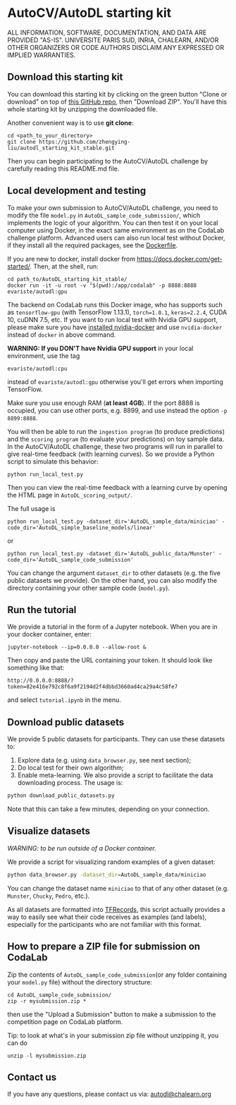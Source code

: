 AutoCV/AutoDL starting kit
======================================

ALL INFORMATION, SOFTWARE, DOCUMENTATION, AND DATA ARE PROVIDED "AS-IS".
UNIVERSITE PARIS SUD, INRIA, CHALEARN, AND/OR OTHER ORGANIZERS
OR CODE AUTHORS DISCLAIM ANY EXPRESSED OR IMPLIED WARRANTIES.

## Download this starting kit

 You can download this starting kit by clicking on the green button "Clone or download" on top of [this GitHub repo](https://github.com/zhengying-liu/autodl_starting_kit_stable), then "Download ZIP". You'll have this whole starting kit by unzipping the downloaded file.

 Another convenient way is to use **git clone**:
 ```
 cd <path_to_your_directory>
 git clone https://github.com/zhengying-liu/autodl_starting_kit_stable.git
 ```

Then you can begin participating to the AutoCV/AutoDL challenge by carefully reading this README.md file.

## Local development and testing
To make your own submission to AutoCV/AutoDL challenge, you need to modify the
file `model.py` in `AutoDL_sample_code_submission/`, which implements the logic
of your algorithm. You can then test it on your local computer using Docker,
in the exact same environment as on the CodaLab challenge platform. Advanced
users can also run local test without Docker, if they install all the required
packages,
see the [Dockerfile](https://github.com/zhengying-liu/autodl/blob/master/docker/Dockerfile).

If you are new to docker, install docker from https://docs.docker.com/get-started/.
Then, at the shell, run:
```
cd path_to/AutoDL_starting_kit_stable/
docker run -it -u root -v "$(pwd):/app/codalab" -p 8888:8888 evariste/autodl:gpu
```
The backend on CodaLab runs this Docker image, who has supports such as
`tensorflow-gpu` (with TensorFlow 1.13.1), `torch=1.0.1`, `keras=2.2.4`,
 CUDA 10, cuDNN 7.5, etc. If you want to
run local test with Nvidia GPU support, please make sure you have
[installed nvidia-docker](https://github.com/NVIDIA/nvidia-docker) and use
`nvidia-docker` instead of `docker` in above command.

**WARNING: If you DON'T have Nvidia GPU support** in your local environment, use
the tag
```
evariste/autodl:cpu
```
instead of `evariste/autodl:gpu` otherwise you'll get errors when
importing TensorFlow.

Make sure you use enough RAM (**at least 4GB**). If the port 8888 is occupied,
you can use other ports, e.g. 8899, and use instead the option `-p 8899:8888`.

You will then be able to run the `ingestion program` (to produce predictions)
and the `scoring program` (to evaluate your predictions) on toy sample data.
In the AutoCV/AutoDL challenge, these two programs will run in parallel to give
real-time feedback (with learning curves). So we provide a Python script to
simulate this behavior:
```
python run_local_test.py
```
Then you can view the real-time feedback with a learning curve by opening the
HTML page in `AutoDL_scoring_output/`.

The full usage is
```
python run_local_test.py -dataset_dir='AutoDL_sample_data/miniciao' -code_dir='AutoDL_simple_baseline_models/linear'
```
or
```
python run_local_test.py -dataset_dir='AutoDL_public_data/Munster' -code_dir='AutoDL_sample_code_submission'
```
You can change the argument `dataset_dir` to other datasets (e.g. the five
public datasets we provide). On the other hand,
you can also modify the directory containing your other sample code
(`model.py`).

## Run the tutorial
We provide a tutorial in the form of a Jupyter notebook. When you are in your
docker container, enter:
```
jupyter-notebook --ip=0.0.0.0 --allow-root &
```
Then copy and paste the URL containing your token. It should look like something
like that:
```
http://0.0.0.0:8888/?token=82e416e792c8f6a9f2194d2f4dbbd3660ad4ca29a4c58fe7
```
and select `tutorial.ipynb` in the menu.

## Download public datasets
We provide 5 public datasets for participants. They can use these datasets to:
1. Explore data (e.g. using `data_browser.py`, see next section);
2. Do local test for their own algorithm;
3. Enable meta-learning.
We also provide a script to facilitate the data downloading process. The usage
is:
```bash
python download_public_datasets.py
```
Note that this can take a few minutes, depending on your connection.

## Visualize datasets
*WARNING: to be run outside of a Docker container.*

We provide a script for visualizing random examples of a given dataset:
```bash
python data_browser.py -dataset_dir=AutoDL_sample_data/miniciao
```
You can change the dataset name `miniciao` to that of any other dataset
(e.g. `Munster`, `Chucky`, `Pedro`, etc.).

As all datasets are formatted into
[TFRecords](https://www.tensorflow.org/tutorials/load_data/tf_records),
this script actually provides a way to easily see what their
code receives as examples (and labels), especially for the participants who
are not familiar with this format.

## How to prepare a ZIP file for submission on CodaLab
Zip the contents of `AutoDL_sample_code_submission`(or any folder containing
your `model.py` file) without the directory structure:
```
cd AutoDL_sample_code_submission/
zip -r mysubmission.zip *
```
then use the "Upload a Submission" button to make a submission to the
competition page on CodaLab platform.

Tip: to look at what's in your submission zip file without unzipping it, you
can do
```
unzip -l mysubmission.zip
```

## Contact us
If you have any questions, please contact us via:
<autodl@chalearn.org>

